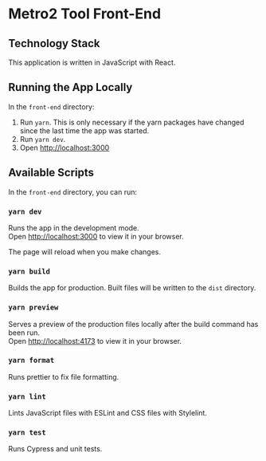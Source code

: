 # Metro2 Tool Front-End

## Technology Stack

This application is written in JavaScript with React.

## Running the App Locally

In the `front-end` directory:

1. Run `yarn`. This is only necessary if the yarn packages have changed since the last time the app was started.
2. Run `yarn dev`.
3. Open [http://localhost:3000](http://localhost:3000)

## Available Scripts

In the `front-end` directory, you can run:

### `yarn dev`

Runs the app in the development mode.\
Open [http://localhost:3000](http://localhost:3000) to view it in your browser.

The page will reload when you make changes.

### `yarn build`

Builds the app for production. Built files will be written to the `dist` directory.

### `yarn preview`

Serves a preview of the production files locally after the build command has been run.\
Open [http://localhost:4173](http://localhost:4173) to view it in your browser.

### `yarn format`

Runs prettier to fix file formatting.

### `yarn lint`

Lints JavaScript files with ESLint and CSS files with Stylelint.

### `yarn test`

Runs Cypress and unit tests.
